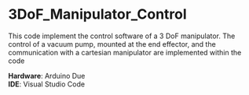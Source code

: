 # 3DoF_Manipulator_Control

This code implement the control software of a 3 DoF manipulator. The control of a vacuum pump, mounted at the end effector, and the communication with a cartesian manipulator are 
implemented within the code

<b>Hardware</b>: Arduino Due <br>
<b>IDE</b>: Visual Studio Code
